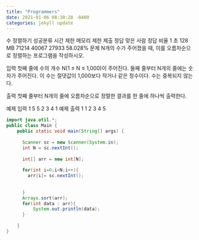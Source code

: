 ```yaml
---
title: "Programmers"
date: 2021-01-06 08:30:28 -0400
categories: jekyll update
---
```

수 정렬하기 성공분류
시간 제한	메모리 제한	제출	정답	맞은 사람	정답 비율
1 초	128 MB	71214	40067	27933	58.028%
문제
N개의 수가 주어졌을 때, 이를 오름차순으로 정렬하는 프로그램을 작성하시오.

입력
첫째 줄에 수의 개수 N(1 ≤ N ≤ 1,000)이 주어진다. 둘째 줄부터 N개의 줄에는 숫자가 주어진다. 이 수는 절댓값이 1,000보다 작거나 같은 정수이다. 수는 중복되지 않는다.

출력
첫째 줄부터 N개의 줄에 오름차순으로 정렬한 결과를 한 줄에 하나씩 출력한다.


예제 입력 1 
5
5
2
3
4
1
예제 출력 1 
1
2
3
4
5
```java
import java.util.*;
public class Main {
    public static void main(String[] args) {
      
      Scanner sc = new Scanner(System.in);
      int N = sc.nextInt();
    
      int[] arr = new int[N];
  
      for(int i=0;i<N;i++){
        arr[i]= sc.nextInt();
      
        
      }
      Arrays.sort(arr);
      for(int data : arr){
          System.out.println(data);
      }
        
    }
}

```
